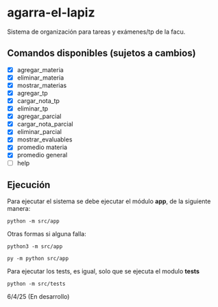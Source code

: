 # agarra-el-lapiz
Sistema de organización para tareas y exámenes/tp de la facu.

## Comandos disponibles (sujetos a cambios)

- [x] agregar_materia  
- [x] eliminar_materia  
- [x] mostrar_materias  
- [x] agregar_tp  
- [x] cargar_nota_tp  
- [x] eliminar_tp  
- [x] agregar_parcial  
- [x] cargar_nota_parcial  
- [x] eliminar_parcial  
- [x] mostrar_evaluables    
- [x] promedio materia  
- [x] promedio general  
- [ ] help

## Ejecución

Para ejecutar el sistema se debe ejecutar el módulo **app**, de la siguiente manera:

```
python -m src/app
```

Otras formas si alguna falla:

```
python3 -m src/app
```

```
py -m python src/app
```

Para ejecutar los tests, es igual, solo que se ejecuta el modulo **tests**

```
python -m src/tests
```

6/4/25
(En desarrollo)
